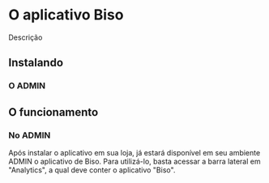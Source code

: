 # O aplicativo Biso

Descrição

## Instalando

### O ADMIN

## O funcionamento

### No ADMIN

Após instalar o aplicativo em sua loja, já estará disponível em seu ambiente ADMIN o aplicativo de Biso.
Para utilizá-lo, basta acessar a barra lateral em "Analytics", a qual deve conter o aplicativo "Biso".
